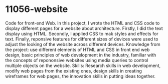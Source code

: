 # 11056-website
Code for front-end Web. 
In this project, I wrote the HTML and CSS code to display different pages for a website about architecture. Firstly, I did the text display using HTML. Secondly, I applied CSS to mak styles and effects for text. Finally, reponsive features for different sizes of devices were used to adjust the looking of the website across different devices. 
Knowledge from the project: use different elements of HTML and CSS in front end web design, basic principles of web development in the industry, familiar with the concepts of repononsive websites using media queries to control multiple objects on the website. 
Skills: Research skills in web development, modify web pages from the existing ones, design skills in creating wireframes for web pages, the innovation skills in putting ideas together. 
